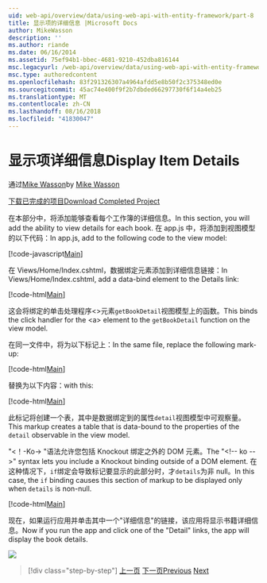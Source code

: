 ```yaml
---
uid: web-api/overview/data/using-web-api-with-entity-framework/part-8
title: 显示项的详细信息 |Microsoft Docs
author: MikeWasson
description: ''
ms.author: riande
ms.date: 06/16/2014
ms.assetid: 75ef94b1-bbec-4681-9210-452dba816144
msc.legacyurl: /web-api/overview/data/using-web-api-with-entity-framework/part-8
msc.type: authoredcontent
ms.openlocfilehash: 83f291326307a4964afdd5e8b50f2c375348ed0e
ms.sourcegitcommit: 45ac74e400f9f2b7dbded66297730f6f14a4eb25
ms.translationtype: MT
ms.contentlocale: zh-CN
ms.lasthandoff: 08/16/2018
ms.locfileid: "41830047"
---
```

<a name="display-item-details"></a><span data-ttu-id="4c131-102">显示项详细信息</span><span class="sxs-lookup"><span data-stu-id="4c131-102">Display Item Details</span></span>
====================
<span data-ttu-id="4c131-103">通过[Mike Wasson](https://github.com/MikeWasson)</span><span class="sxs-lookup"><span data-stu-id="4c131-103">by [Mike Wasson](https://github.com/MikeWasson)</span></span>

[<span data-ttu-id="4c131-104">下载已完成的项目</span><span class="sxs-lookup"><span data-stu-id="4c131-104">Download Completed Project</span></span>](https://github.com/MikeWasson/BookService)

<span data-ttu-id="4c131-105">在本部分中，将添加能够查看每个工作簿的详细信息。</span><span class="sxs-lookup"><span data-stu-id="4c131-105">In this section, you will add the ability to view details for each book.</span></span> <span data-ttu-id="4c131-106">在 app.js 中，将添加到视图模型的以下代码：</span><span class="sxs-lookup"><span data-stu-id="4c131-106">In app.js, add to the following code to the view model:</span></span>

[!code-javascript[Main](part-8/samples/sample1.js)]

<span data-ttu-id="4c131-107">在 Views/Home/Index.cshtml，数据绑定元素添加到详细信息链接：</span><span class="sxs-lookup"><span data-stu-id="4c131-107">In Views/Home/Index.cshtml, add a data-bind element to the Details link:</span></span>

[!code-html[Main](part-8/samples/sample2.html?highlight=5)]

<span data-ttu-id="4c131-108">这会将绑定的单击处理程序&lt;&gt;元素`getBookDetail`视图模型上的函数。</span><span class="sxs-lookup"><span data-stu-id="4c131-108">This binds the click handler for the &lt;a&gt; element to the `getBookDetail` function on the view model.</span></span>

<span data-ttu-id="4c131-109">在同一文件中，将为以下标记上：</span><span class="sxs-lookup"><span data-stu-id="4c131-109">In the same file, replace the following mark-up:</span></span>

[!code-html[Main](part-8/samples/sample3.html)]

<span data-ttu-id="4c131-110">替换为以下内容：</span><span class="sxs-lookup"><span data-stu-id="4c131-110">with this:</span></span>

[!code-html[Main](part-8/samples/sample4.html)]

<span data-ttu-id="4c131-111">此标记将创建一个表，其中是数据绑定到的属性`detail`视图模型中可观察量。</span><span class="sxs-lookup"><span data-stu-id="4c131-111">This markup creates a table that is data-bound to the properties of the `detail` observable in the view model.</span></span>

<span data-ttu-id="4c131-112">"&lt;！-Ko-&gt; &quot;语法允许您包括 Knockout 绑定之外的 DOM 元素。</span><span class="sxs-lookup"><span data-stu-id="4c131-112">The "&lt;!-- ko --&gt;&quot; syntax lets you include a Knockout binding outside of a DOM element.</span></span> <span data-ttu-id="4c131-113">在这种情况下，`if`绑定会导致标记要显示的此部分时，才`details`为非 null。</span><span class="sxs-lookup"><span data-stu-id="4c131-113">In this case, the `if` binding causes this section of markup to be displayed only when `details` is non-null.</span></span>

[!code-html[Main](part-8/samples/sample5.html)]

<span data-ttu-id="4c131-114">现在，如果运行应用并单击其中一个&quot;详细信息&quot;的链接，该应用将显示书籍详细信息。</span><span class="sxs-lookup"><span data-stu-id="4c131-114">Now if you run the app and click one of the &quot;Detail&quot; links, the app will display the book details.</span></span>

[![](part-8/_static/image2.png)](part-8/_static/image1.png)

> [!div class="step-by-step"]
> <span data-ttu-id="4c131-115">[上一页](part-7.md)
> [下一页](part-9.md)</span><span class="sxs-lookup"><span data-stu-id="4c131-115">[Previous](part-7.md)
[Next](part-9.md)</span></span>
